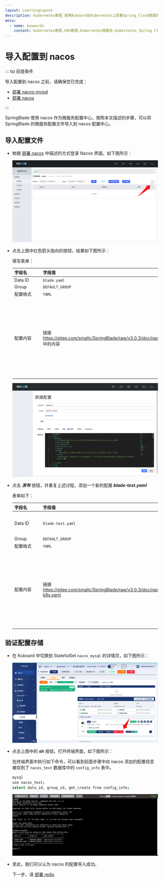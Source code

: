 ```yaml
---
layout: LearningLayout
description: Kubernetes教程_使用Kuboard在Kubernetes上部署Spring_Cloud微服务平台SpringBlade
meta:
  - name: keywords
    content: Kubernetes教程,K8S教程,Kubernetes微服务,Kubernetes Spring Cloud
---
```


# 导入配置到 nacos

<AdSenseTitle/>

::: tip 前提条件

导入配置到 nacos 之前，请确保您已完成：
* [部署 nacos-mysql](./nacos-mysql.html)
* [部署 nacos](./nacos-install.html)

:::

SpringBlade 使用 nacos 作为微服务配置中心，按照本文描述的步骤，可以将 SpringBlade 的微服务配置文件导入到 nacos 配置中心。

## 导入配置文件

* 依据 [部署 nacos](./nacos-install.html#验证部署结果) 中描述的方式登录 Nacos 界面，如下图所示：

  ![image-20210502211147897](./nacos-config.assets/image-20210502211147897.png)

* 点击上图中红色箭头指向的按钮，结果如下图所示：

  填写表单：

  | 字段名   | 字段值                                                       | 备注                                                         |
  | -------- | ------------------------------------------------------------ | ------------------------------------------------------------ |
  | Data ID  | `blade.yaml`                                                 |                                                              |
  | Group    | `DEFAULT_GROUP`                                              |                                                              |
  | 配置格式 | `YAML`                                                       |                                                              |
  | 配置内容 <div style="width: 80px;"></div> | 链接 <a href="https://gitee.com/smallc/SpringBlade/raw/v3.0.3/doc/nacos/blade.yaml" target="_blank">https://gitee.com/smallc/SpringBlade/raw/v3.0.3/doc/nacos/blade.yaml</a> 中的内容 | 在浏览器打开该链接，并将其内容复制粘贴到 ***配置内容*** 字段 |

  ![image-20210502221927378](./nacos-config.assets/image-20210502221927378.png)

* 点击 ***发布*** 按钮，并重复上述过程，添加一个新的配置 ***blade-test.yaml***

  表单如下：

  | 字段名   | 字段值                                                       | 备注                                                         |
  | -------- | ------------------------------------------------------------ | ------------------------------------------------------------ |
  | Data ID  | `blade-test.yaml`                                            | <div style="color: red; font-weight: bold;">此处为 `blade-test.yaml` 不要写错</div> |
  | Group    | `DEFAULT_GROUP`                                              |                                                              |
  | 配置格式 | `YAML`                                                       |                                                              |
  | 配置内容 <div style="width: 80px;"></div> | 链接 <a href="https://gitee.com/smallc/SpringBlade/raw/v3.0.3/doc/nacos/blade-k8s.yaml" target="_blank">https://gitee.com/smallc/SpringBlade/raw/v3.0.3/doc/nacos/blade-k8s.yaml</a> | 在浏览器打开该链接，并将其内容复制粘贴到 ***配置内容*** 字段；<br /><div style="color: red; font-weight: bold;">此处使用 `blade-k8s.yaml` 文件中的内容，不要弄错</div> |



## 验证配置存储

* 在 Kuboard 中切换到 StatefulSet `nacos_mysql` 的详情页，如下图所示：

  ![image-20210502223150396](./nacos-config.assets/image-20210502223150396.png)

* 点击上图中的 ***sh*** 按钮，打开终端界面，如下图所示：

  在终端界面中执行如下命令，可以看到前面步骤中向 nacos 添加的配置信息被存到了 `nacos_test` 数据库中的 `config_info` 表中。

  ``` sh
  mysql
  use nacos_test;
  select data_id, group_id, gmt_create from config_info;
  ```

  ![image-20210502222927450](./nacos-config.assets/image-20210502222927450.png)

* 至此，我们可以认为 nacos 的配置导入成功。
  
  下一步，请 [部署 redis](./redis.html)
